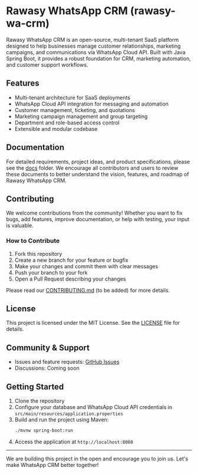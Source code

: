 # Rawasy WhatsApp CRM (rawasy-wa-crm)

Rawasy WhatsApp CRM is an open-source, multi-tenant SaaS platform designed to help businesses manage customer relationships, marketing campaigns, and communications via WhatsApp Cloud API. Built with Java Spring Boot, it provides a robust foundation for CRM, marketing automation, and customer support workflows.

## Features
- Multi-tenant architecture for SaaS deployments
- WhatsApp Cloud API integration for messaging and automation
- Customer management, ticketing, and quotations
- Marketing campaign management and group targeting
- Department and role-based access control
- Extensible and modular codebase

## Documentation

For detailed requirements, project ideas, and product specifications, please see the [docs](./docs/) folder. We encourage all contributors and users to review these documents to better understand the vision, features, and roadmap of Rawasy WhatsApp CRM.

## Contributing
We welcome contributions from the community! Whether you want to fix bugs, add features, improve documentation, or help with testing, your input is valuable.

### How to Contribute
1. Fork this repository
2. Create a new branch for your feature or bugfix
3. Make your changes and commit them with clear messages
4. Push your branch to your fork
5. Open a Pull Request describing your changes

Please read our [CONTRIBUTING.md](CONTRIBUTING.md) (to be added) for more details.

## License
This project is licensed under the MIT License. See the [LICENSE](LICENSE) file for details.

## Community & Support
- Issues and feature requests: [GitHub Issues](../../issues)
- Discussions: Coming soon

## Getting Started
1. Clone the repository
2. Configure your database and WhatsApp Cloud API credentials in `src/main/resources/application.properties`
3. Build and run the project using Maven:
   ```bash
   ./mvnw spring-boot:run
   ```
4. Access the application at `http://localhost:8080`

---

We are building this project in the open and encourage you to join us. Let's make WhatsApp CRM better together!


